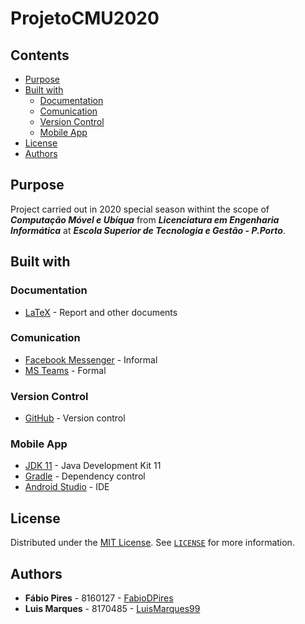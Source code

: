 # ProjetoCMU2020

## Contents

- [Purpose](#purpose)
- [Built with](#built-with)
  - [Documentation](#documentation)
  - [Comunication](#comunication)
  - [Version Control](#version-control)
  - [Mobile App](#mobile-app)
- [License](#license)
- [Authors](#authors)

## Purpose

Project carried out in 2020 special season withint the scope of ***Computação Móvel e Ubíqua***  from ***Licenciatura em Engenharia Informática*** at ***Escola Superior de Tecnologia e Gestão - P.Porto***.

## Built with

### Documentation

- [LaTeX](https://www.latex-project.org/) - Report and other documents

### Comunication

- [Facebook Messenger](https://www.messenger.com/) - Informal
- [MS Teams](https://teams.microsoft.com/) - Formal

### Version Control

- [GitHub](https://github.com/) - Version control

### Mobile App

- [JDK 11](https://jdk.java.net/java-se-ri/11) - Java Development Kit 11
- [Gradle](https://gradle.org/) - Dependency control
- [Android Studio](https://developer.android.com/studio) - IDE

## License

Distributed under the [MIT License](https://choosealicense.com/licenses/mit/). See [`LICENSE`](LICENSE) for more information.

## Authors

- **Fábio Pires** - 8160127 - [FabioDPires](https://github.com/FabioDPires)
- **Luis Marques** - 8170485 - [LuisMarques99](https://github.com/LuisMarques99)